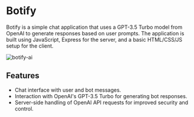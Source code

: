 # Botify

Botify is a simple chat application that uses a GPT-3.5 Turbo model from OpenAI to generate responses based on user prompts. 
The application is built using JavaScript, Express for the server, and a basic HTML/CSS/JS setup for the client.

![botify-ai](https://github.com/mostafahassan-dev/Botify/assets/104537380/7b5a08ba-7b12-4b25-84f4-36fdfdc77a53)

## Features

- Chat interface with user and bot messages.
- Interaction with OpenAI's GPT-3.5 Turbo for generating bot responses.
- Server-side handling of OpenAI API requests for improved security and control.
